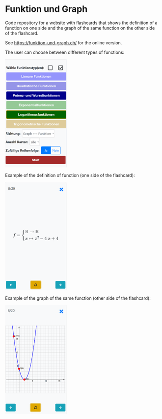 # Funktion und Graph

Code repository for a website with flashcards that shows the definition of a function on one side
and the graph of the same function on the other side of the flashcard.

See https://funktion-und-graph.ch/ for the online version.

The user can choose between different types of functions:

<img src="images/entry-page.png" alt="entry-site" width="200">

Example of the definition of function (one side of the flashcard):

<img src="images/function-definition.png" alt="function-definition" width="200">

Example of the graph of the same function (other side of the flashcard):

<img src="images/function-graph.png" alt="function-graph" width="200">
